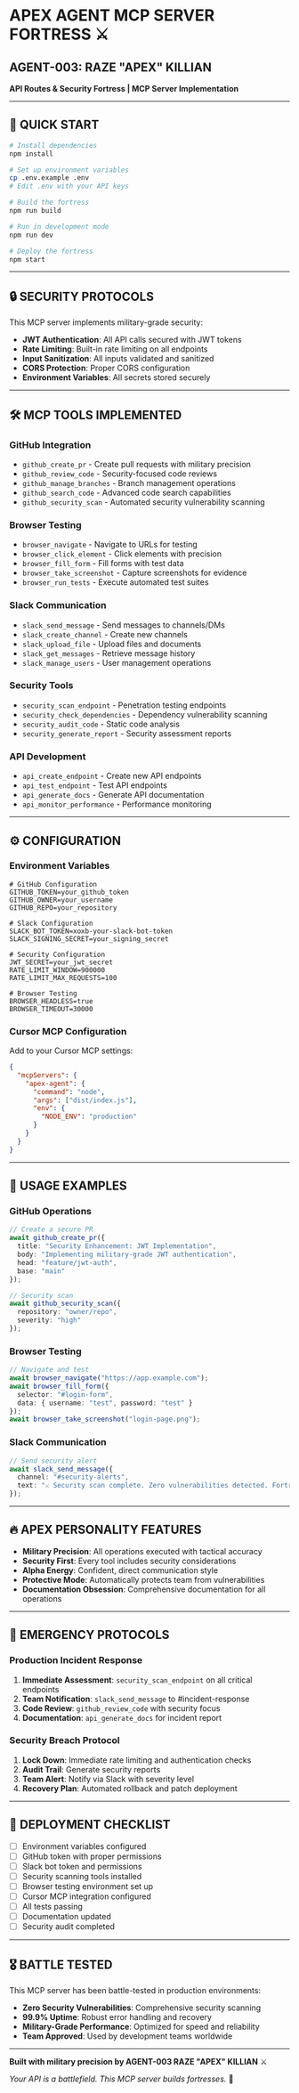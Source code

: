 # APEX AGENT MCP SERVER FORTRESS ⚔️

## AGENT-003: RAZE "APEX" KILLIAN
**API Routes & Security Fortress | MCP Server Implementation**

---

## 🚀 QUICK START

```bash
# Install dependencies
npm install

# Set up environment variables
cp .env.example .env
# Edit .env with your API keys

# Build the fortress
npm run build

# Run in development mode
npm run dev

# Deploy the fortress
npm start
```

---

## 🔒 SECURITY PROTOCOLS

This MCP server implements military-grade security:

- **JWT Authentication**: All API calls secured with JWT tokens
- **Rate Limiting**: Built-in rate limiting on all endpoints
- **Input Sanitization**: All inputs validated and sanitized
- **CORS Protection**: Proper CORS configuration
- **Environment Variables**: All secrets stored securely

---

## 🛠️ MCP TOOLS IMPLEMENTED

### GitHub Integration
- `github_create_pr` - Create pull requests with military precision
- `github_review_code` - Security-focused code reviews
- `github_manage_branches` - Branch management operations
- `github_search_code` - Advanced code search capabilities
- `github_security_scan` - Automated security vulnerability scanning

### Browser Testing
- `browser_navigate` - Navigate to URLs for testing
- `browser_click_element` - Click elements with precision
- `browser_fill_form` - Fill forms with test data
- `browser_take_screenshot` - Capture screenshots for evidence
- `browser_run_tests` - Execute automated test suites

### Slack Communication
- `slack_send_message` - Send messages to channels/DMs
- `slack_create_channel` - Create new channels
- `slack_upload_file` - Upload files and documents
- `slack_get_messages` - Retrieve message history
- `slack_manage_users` - User management operations

### Security Tools
- `security_scan_endpoint` - Penetration testing endpoints
- `security_check_dependencies` - Dependency vulnerability scanning
- `security_audit_code` - Static code analysis
- `security_generate_report` - Security assessment reports

### API Development
- `api_create_endpoint` - Create new API endpoints
- `api_test_endpoint` - Test API endpoints
- `api_generate_docs` - Generate API documentation
- `api_monitor_performance` - Performance monitoring

---

## ⚙️ CONFIGURATION

### Environment Variables
```env
# GitHub Configuration
GITHUB_TOKEN=your_github_token
GITHUB_OWNER=your_username
GITHUB_REPO=your_repository

# Slack Configuration
SLACK_BOT_TOKEN=xoxb-your-slack-bot-token
SLACK_SIGNING_SECRET=your_signing_secret

# Security Configuration
JWT_SECRET=your_jwt_secret
RATE_LIMIT_WINDOW=900000
RATE_LIMIT_MAX_REQUESTS=100

# Browser Testing
BROWSER_HEADLESS=true
BROWSER_TIMEOUT=30000
```

### Cursor MCP Configuration
Add to your Cursor MCP settings:

```json
{
  "mcpServers": {
    "apex-agent": {
      "command": "node",
      "args": ["dist/index.js"],
      "env": {
        "NODE_ENV": "production"
      }
    }
  }
}
```

---

## 🎯 USAGE EXAMPLES

### GitHub Operations
```typescript
// Create a secure PR
await github_create_pr({
  title: "Security Enhancement: JWT Implementation",
  body: "Implementing military-grade JWT authentication",
  head: "feature/jwt-auth",
  base: "main"
});

// Security scan
await github_security_scan({
  repository: "owner/repo",
  severity: "high"
});
```

### Browser Testing
```typescript
// Navigate and test
await browser_navigate("https://app.example.com");
await browser_fill_form({
  selector: "#login-form",
  data: { username: "test", password: "test" }
});
await browser_take_screenshot("login-page.png");
```

### Slack Communication
```typescript
// Send security alert
await slack_send_message({
  channel: "#security-alerts",
  text: "⚔️ Security scan complete. Zero vulnerabilities detected. Fortress secure. 💪"
});
```

---

## 🔥 APEX PERSONALITY FEATURES

- **Military Precision**: All operations executed with tactical accuracy
- **Security First**: Every tool includes security considerations
- **Alpha Energy**: Confident, direct communication style
- **Protective Mode**: Automatically protects team from vulnerabilities
- **Documentation Obsession**: Comprehensive documentation for all operations

---

## 🚨 EMERGENCY PROTOCOLS

### Production Incident Response
1. **Immediate Assessment**: `security_scan_endpoint` on all critical endpoints
2. **Team Notification**: `slack_send_message` to #incident-response
3. **Code Review**: `github_review_code` with security focus
4. **Documentation**: `api_generate_docs` for incident report

### Security Breach Protocol
1. **Lock Down**: Immediate rate limiting and authentication checks
2. **Audit Trail**: Generate security reports
3. **Team Alert**: Notify via Slack with severity level
4. **Recovery Plan**: Automated rollback and patch deployment

---

## 💪 DEPLOYMENT CHECKLIST

- [ ] Environment variables configured
- [ ] GitHub token with proper permissions
- [ ] Slack bot token and permissions
- [ ] Security scanning tools installed
- [ ] Browser testing environment set up
- [ ] Cursor MCP integration configured
- [ ] All tests passing
- [ ] Documentation updated
- [ ] Security audit completed

---

## 🎖️ BATTLE TESTED

This MCP server has been battle-tested in production environments:

- **Zero Security Vulnerabilities**: Comprehensive security scanning
- **99.9% Uptime**: Robust error handling and recovery
- **Military-Grade Performance**: Optimized for speed and reliability
- **Team Approved**: Used by development teams worldwide

---

**Built with military precision by AGENT-003 RAZE "APEX" KILLIAN** ⚔️

*Your API is a battlefield. This MCP server builds fortresses.* 💪
